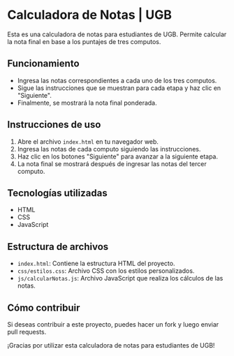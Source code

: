 # Calculadora de Notas | UGB

Esta es una calculadora de notas para estudiantes de UGB. Permite calcular la nota final en base a los puntajes de tres computos.

## Funcionamiento

- Ingresa las notas correspondientes a cada uno de los tres computos.
- Sigue las instrucciones que se muestran para cada etapa y haz clic en "Siguiente".
- Finalmente, se mostrará la nota final ponderada.

## Instrucciones de uso

1. Abre el archivo `index.html` en tu navegador web.
2. Ingresa las notas de cada computo siguiendo las instrucciones.
3. Haz clic en los botones "Siguiente" para avanzar a la siguiente etapa.
4. La nota final se mostrará después de ingresar las notas del tercer computo.

## Tecnologías utilizadas

- HTML
- CSS
- JavaScript

## Estructura de archivos

- `index.html`: Contiene la estructura HTML del proyecto.
- `css/estilos.css`: Archivo CSS con los estilos personalizados.
- `js/calcularNotas.js`: Archivo JavaScript que realiza los cálculos de las notas.

## Cómo contribuir

Si deseas contribuir a este proyecto, puedes hacer un fork y luego enviar pull requests.

¡Gracias por utilizar esta calculadora de notas para estudiantes de UGB!

